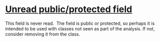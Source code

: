 # [Unread public/protected field](https://spotbugs.readthedocs.io/en/latest/bugDescriptions.html#URF_UNREAD_PUBLIC_OR_PROTECTED_FIELD)

 This field is never read. 
The field is public or protected, so perhaps
    it is intended to be used with classes not seen as part of the analysis. If not,
consider removing it from the class.